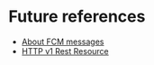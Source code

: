 # Future references

- [About FCM messages](https://firebase.google.com/docs/cloud-messaging/concept-options)
- [HTTP v1 Rest Resource](https://firebase.google.com/docs/reference/fcm/rest/v1/projects.messages)
